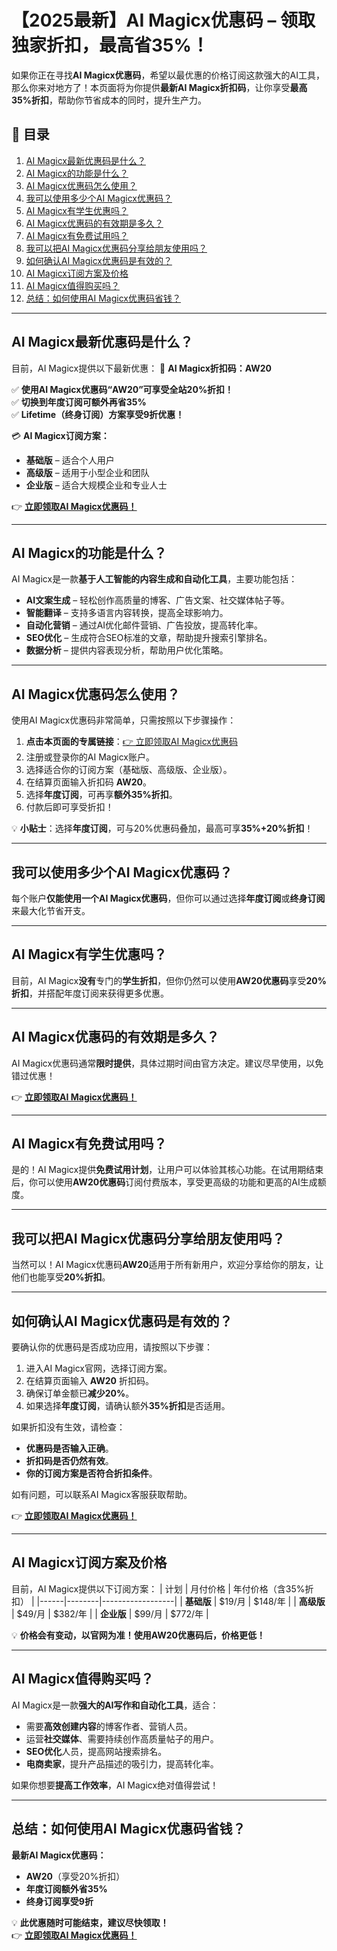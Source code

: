 # 【2025最新】AI Magicx优惠码 – 领取独家折扣，最高省35%！

如果你正在寻找**AI Magicx优惠码**，希望以最优惠的价格订阅这款强大的AI工具，那么你来对地方了！本页面将为你提供**最新AI Magicx折扣码**，让你享受**最高35%折扣**，帮助你节省成本的同时，提升生产力。

## 📌 目录
1. [AI Magicx最新优惠码是什么？](#ai-magicx最新优惠码是什么)
2. [AI Magicx的功能是什么？](#ai-magicx的功能是什么)
3. [AI Magicx优惠码怎么使用？](#ai-magicx优惠码怎么使用)
4. [我可以使用多少个AI Magicx优惠码？](#我可以使用多少个ai-magicx优惠码)
5. [AI Magicx有学生优惠吗？](#ai-magicx有学生优惠吗)
6. [AI Magicx优惠码的有效期是多久？](#ai-magicx优惠码的有效期是多久)
7. [AI Magicx有免费试用吗？](#ai-magicx有免费试用吗)
8. [我可以把AI Magicx优惠码分享给朋友使用吗？](#我可以把ai-magicx优惠码分享给朋友使用吗)
9. [如何确认AI Magicx优惠码是有效的？](#如何确认ai-magicx优惠码是有效的)
10. [AI Magicx订阅方案及价格](#ai-magicx订阅方案及价格)
11. [AI Magicx值得购买吗？](#ai-magicx值得购买吗)
12. [总结：如何使用AI Magicx优惠码省钱？](#总结如何使用ai-magicx优惠码省钱)

---

## AI Magicx最新优惠码是什么？
目前，AI Magicx提供以下最新优惠：
🎁 **AI Magicx折扣码：AW20**  

✅ **使用AI Magicx优惠码“AW20”可享受全站20%折扣！**  
✅ **切换到年度订阅可额外再省35%**  
✅ **Lifetime（终身订阅）方案享受9折优惠！**  

💳 **AI Magicx订阅方案：**
- **基础版** – 适合个人用户  
- **高级版** – 适用于小型企业和团队  
- **企业版** – 适合大规模企业和专业人士  

👉 **[立即领取AI Magicx优惠码！](https://bit.ly/41Y6B32)**

---

## AI Magicx的功能是什么？
AI Magicx是一款**基于人工智能的内容生成和自动化工具**，主要功能包括：
- **AI文案生成** – 轻松创作高质量的博客、广告文案、社交媒体帖子等。
- **智能翻译** – 支持多语言内容转换，提高全球影响力。
- **自动化营销** – 通过AI优化邮件营销、广告投放，提高转化率。
- **SEO优化** – 生成符合SEO标准的文章，帮助提升搜索引擎排名。
- **数据分析** – 提供内容表现分析，帮助用户优化策略。

---

## AI Magicx优惠码怎么使用？
使用AI Magicx优惠码非常简单，只需按照以下步骤操作：
1. **点击本页面的专属链接**：[👉 立即领取AI Magicx优惠码](https://bit.ly/41Y6B32)
2. 注册或登录你的AI Magicx账户。
3. 选择适合你的订阅方案（基础版、高级版、企业版）。
4. 在结算页面输入折扣码 **AW20**。
5. 选择**年度订阅**，可再享**额外35%折扣**。
6. 付款后即可享受折扣！

💡 **小贴士**：选择**年度订阅**，可与20%优惠码叠加，最高可享**35%+20%折扣**！

---

## 我可以使用多少个AI Magicx优惠码？
每个账户**仅能使用一个AI Magicx优惠码**，但你可以通过选择**年度订阅**或**终身订阅**来最大化节省开支。

---

## AI Magicx有学生优惠吗？
目前，AI Magicx**没有**专门的**学生折扣**，但你仍然可以使用**AW20优惠码**享受**20%折扣**，并搭配年度订阅来获得更多优惠。

---

## AI Magicx优惠码的有效期是多久？
AI Magicx优惠码通常**限时提供**，具体过期时间由官方决定。建议尽早使用，以免错过优惠！

👉 **[立即领取AI Magicx优惠码！](https://bit.ly/41Y6B32)**

---

## AI Magicx有免费试用吗？
是的！AI Magicx提供**免费试用计划**，让用户可以体验其核心功能。在试用期结束后，你可以使用**AW20优惠码**订阅付费版本，享受更高级的功能和更高的AI生成额度。

---

## 我可以把AI Magicx优惠码分享给朋友使用吗？
当然可以！AI Magicx优惠码**AW20**适用于所有新用户，欢迎分享给你的朋友，让他们也能享受**20%折扣**。

---

## 如何确认AI Magicx优惠码是有效的？
要确认你的优惠码是否成功应用，请按照以下步骤：
1. 进入AI Magicx官网，选择订阅方案。
2. 在结算页面输入 **AW20** 折扣码。
3. 确保订单金额已**减少20%**。
4. 如果选择**年度订阅**，请确认额外**35%折扣**是否适用。

如果折扣没有生效，请检查：
- **优惠码是否输入正确**。
- **折扣码是否仍然有效**。
- **你的订阅方案是否符合折扣条件**。

如有问题，可以联系AI Magicx客服获取帮助。

👉 **[立即领取AI Magicx优惠码！](https://bit.ly/41Y6B32)**

---

## AI Magicx订阅方案及价格
目前，AI Magicx提供以下订阅方案：
| 计划 | 月付价格 | 年付价格（含35%折扣） |
|------|--------|------------------|
| **基础版** | $19/月 | $148/年 |
| **高级版** | $49/月 | $382/年 |
| **企业版** | $99/月 | $772/年 |

💡 **价格会有变动，以官网为准！使用AW20优惠码后，价格更低！**

---

## AI Magicx值得购买吗？
AI Magicx是一款**强大的AI写作和自动化工具**，适合：
- 需要**高效创建内容**的博客作者、营销人员。
- 运营**社交媒体**、需要持续创作高质量帖子的用户。
- **SEO优化**人员，提高网站搜索排名。
- **电商卖家**，提升产品描述的吸引力，提高转化率。

如果你想要**提高工作效率**，AI Magicx绝对值得尝试！

---

## 总结：如何使用AI Magicx优惠码省钱？
**最新AI Magicx优惠码：**
- **AW20**（享受20%折扣）
- **年度订阅额外省35%**
- **终身订阅享受9折**

💡 **此优惠随时可能结束，建议尽快领取！**  
👉 **[立即领取AI Magicx优惠码！](https://bit.ly/41Y6B32)**
